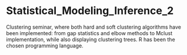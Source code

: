 # Statistical_Modeling_Inference_2
Clustering seminar, where both hard and soft clustering algorithms have been implemented: from gap statistics and elbow methods to Mclust implementation, while also displaying clustering trees. R has been the chosen programming language.  
